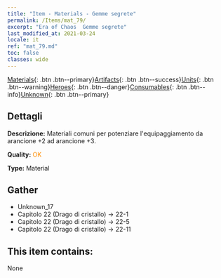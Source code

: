 ```yaml
---
title: "Item - Materials - Gemme segrete"
permalink: /Items/mat_79/
excerpt: "Era of Chaos  Gemme segrete"
last_modified_at: 2021-03-24
locale: it
ref: "mat_79.md"
toc: false
classes: wide
---
```

 [Materials](/it/Items/){: .btn .btn--primary}[Artifacts](/it/Items/Artifacts/){: .btn .btn--success}[Units](/it/Items/Units/){: .btn .btn--warning}[Heroes](/it/Items/Heroes/){: .btn .btn--danger}[Consumables](/it/Items/Consumables/){: .btn .btn--info}[Unknown](/it/Items/Unknown/){: .btn .btn--primary}

## Dettagli
 **Descrizione:** Materiali comuni per potenziare l'equipaggiamento da arancione +2 ad arancione +3.

 **Quality:** <span style="color: #FF8C00">OK</span>

 **Type:** Material

## Gather

*    Unknown_17 
*    Capitolo 22 (Drago di cristallo) -> 22-1 
*    Capitolo 22 (Drago di cristallo) -> 22-5 
*    Capitolo 22 (Drago di cristallo) -> 22-11 

## This item contains:

  None

